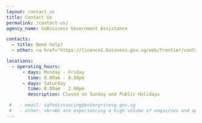 ```yaml
---
layout: contact_us
title: Contact Us
permalink: /contact-us/
agency_name: GoBusiness Government Assistance

contacts:
  - title: Need help? 
  - other: <a href="https://licence1.business.gov.sg/web/frontier/contact-us" target="_blank">Contact Us</a>      

locations:
  - operating_hours:
      - days: Monday - Friday
        time: 8.00am - 8.00pm
      - days: Saturday
        time: 8.00am - 2.00pm
        description: Closed on Sunday and Public Holidays

 #   - email: safedistancing@enterprisesg.gov.sg
 #   - other: <br>We are experiencing a high volume of enquiries and appreciate your understanding and patience. Kindly refrain from submitting duplicate applications to avoid further delays.  
---
```

